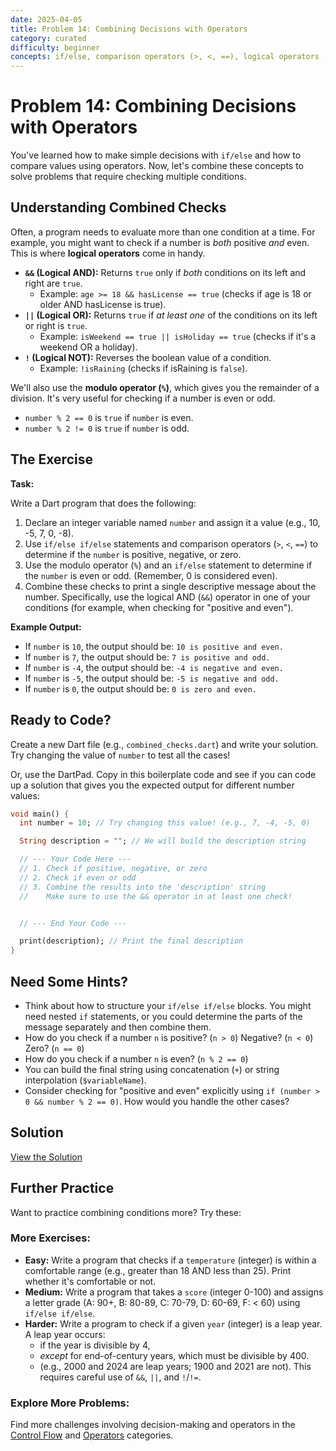 ```yaml
---
date: 2025-04-05
title: Problem 14: Combining Decisions with Operators
category: curated
difficulty: beginner
concepts: if/else, comparison operators (>, <, ==), logical operators (&&), modulo operator (%), variables
---
```


# Problem 14: Combining Decisions with Operators

You've learned how to make simple decisions with `if/else` and how to compare values using operators. Now, let's combine these concepts to solve problems that require checking multiple conditions.

## Understanding Combined Checks

Often, a program needs to evaluate more than one condition at a time. For example, you might want to check if a number is *both* positive *and* even. This is where **logical operators** come in handy.

*   **`&&` (Logical AND):** Returns `true` only if *both* conditions on its left and right are `true`.
    *   Example: `age >= 18 && hasLicense == true` (checks if age is 18 or older AND hasLicense is true).
*   **`||` (Logical OR):** Returns `true` if *at least one* of the conditions on its left or right is `true`.
    *   Example: `isWeekend == true || isHoliday == true` (checks if it's a weekend OR a holiday).
*   **`!` (Logical NOT):** Reverses the boolean value of a condition.
    *   Example: `!isRaining` (checks if isRaining is `false`).

We'll also use the **modulo operator (`%`)**, which gives you the remainder of a division. It's very useful for checking if a number is even or odd.
*   `number % 2 == 0` is `true` if `number` is even.
*   `number % 2 != 0` is `true` if `number` is odd.

## The Exercise

**Task:**

Write a Dart program that does the following:

1.  Declare an integer variable named `number` and assign it a value (e.g., 10, -5, 7, 0, -8).
2.  Use `if/else if/else` statements and comparison operators (`>`, `<`, `==`) to determine if the `number` is positive, negative, or zero.
3.  Use the modulo operator (`%`) and an `if/else` statement to determine if the `number` is even or odd. (Remember, 0 is considered even).
4.  Combine these checks to print a single descriptive message about the number. Specifically, use the logical AND (`&&`) operator in one of your conditions (for example, when checking for "positive and even").

**Example Output:**

*   If `number` is `10`, the output should be: `10 is positive and even.`
*   If `number` is `7`, the output should be: `7 is positive and odd.`
*   If `number` is `-4`, the output should be: `-4 is negative and even.`
*   If `number` is `-5`, the output should be: `-5 is negative and odd.`
*   If `number` is `0`, the output should be: `0 is zero and even.`

## Ready to Code?

Create a new Dart file (e.g., `combined_checks.dart`) and write your solution. Try changing the value of `number` to test all the cases!

Or, use the DartPad. Copy in this boilerplate code and see if you can code up a solution that gives you the expected output for different number values:

```dart
void main() {
  int number = 10; // Try changing this value! (e.g., 7, -4, -5, 0)

  String description = ""; // We will build the description string

  // --- Your Code Here ---
  // 1. Check if positive, negative, or zero
  // 2. Check if even or odd
  // 3. Combine the results into the 'description' string
  //    Make sure to use the && operator in at least one check!


  // --- End Your Code ---

  print(description); // Print the final description
}
```

## Need Some Hints?

*   Think about how to structure your `if/else if/else` blocks. You might need nested `if` statements, or you could determine the parts of the message separately and then combine them.
*   How do you check if a number `n` is positive? (`n > 0`) Negative? (`n < 0`) Zero? (`n == 0`)
*   How do you check if a number `n` is even? (`n % 2 == 0`)
*   You can build the final string using concatenation (`+`) or string interpolation (`$variableName`).
*   Consider checking for "positive and even" explicitly using `if (number > 0 && number % 2 == 0)`. How would you handle the other cases?

## Solution

[View the Solution](curated-solutions/cur-problem-14-solution.md)

## Further Practice

Want to practice combining conditions more? Try these:

### More Exercises:

*   **Easy:** Write a program that checks if a `temperature` (integer) is within a comfortable range (e.g., greater than 18 AND less than 25). Print whether it's comfortable or not.
*   **Medium:** Write a program that takes a `score` (integer 0-100) and assigns a letter grade (A: 90+, B: 80-89, C: 70-79, D: 60-69, F: < 60) using `if/else if/else`.
*   **Harder:** Write a program to check if a given `year` (integer) is a leap year. A leap year occurs:
    *   if the year is divisible by 4,
    *   *except* for end-of-century years, which must be divisible by 400.
    *   (e.g., 2000 and 2024 are leap years; 1900 and 2021 are not). This requires careful use of `&&`, `||`, and `!`/`!=`.

### Explore More Problems:

Find more challenges involving decision-making and operators in the [Control Flow](../categories/control-flow.md) and [Operators](../categories/operators.md) categories.